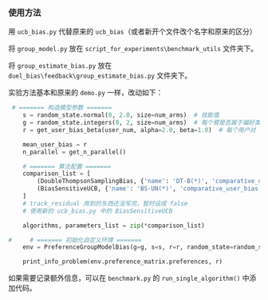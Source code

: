 ### 使用方法

用 `ucb_bias.py` 代替原来的 `ucb_bias`（或者新开个文件改个名字和原来的区分）

将 `group_model.py` 放在 `script_for_experiments\benchmark_utils` 文件夹下。

将 `group_estimate_bias.py` 放在 `duel_bias\feedback\group_estimate_bias.py` 文件夹下。

实验方法基本和原来的 `demo.py` 一样，改动如下：

```python
 # ======= 构造模型参数 =======
    s = random_state.normal(0, 2.0, size=num_arms)  # 技能值
    g = random_state.integers(0, 2, size=num_arms)  # 每个臂是否属于偏好类别（g_i ∈ {0,1}）
    r = get_user_bias_beta(user_num, alpha=2.0, beta=1.0)  # 每个用户对 g=1 的臂的偏好 r_k

    mean_user_bias = r
    n_parallel = get_n_parallel()

    # ======= 算法配置 =======
    comparison_list = [
        (DoubleThompsonSamplingBias, {'name': 'DT-B(*)', 'comparative_user_bias': mean_user_bias, 'is_track_residual': True}),
        (BiasSensitiveUCB, {'name': 'BS-UN(*)', 'comparative_user_bias': mean_user_bias, 'is_track_residual': False}),
    ] 
    # track_residual 用到的东西还没写完，暂时设成 false
    # 使用新的 ucb_bias.py 中的 BiasSensitiveUCB

    algorithms, parameters_list = zip(*comparison_list)

#     # ======= 初始化自定义环境 =======
    env = PreferenceGroupModelBias(g=g, s=s, r=r, random_state=random_state)

    print_info_problem(env.preference_matrix.preferences, r)
```

如果需要记录额外信息，可以在 `benchmark.py` 的 `run_single_algorithm()` 中添加代码。
